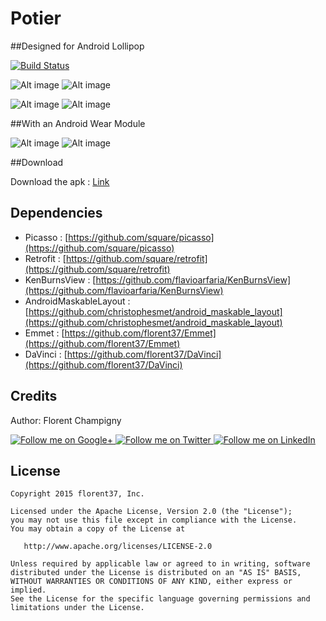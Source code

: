 Potier
=======

##Designed for Android Lollipop

[![Build Status](https://travis-ci.org/florent37/Potier.svg)](https://travis-ci.org/florent37/Potier)

![Alt image](https://raw.githubusercontent.com/florent37/Potier/master/screenshots/home1_small.png)
![Alt image](https://raw.githubusercontent.com/florent37/Potier/master/screenshots/home2_small.png)

![Alt image](https://raw.githubusercontent.com/florent37/Potier/master/screenshots/detail_small.png)
![Alt image](https://raw.githubusercontent.com/florent37/Potier/master/screenshots/command_small.png)

##With an Android Wear Module

![Alt image](https://raw.githubusercontent.com/florent37/Potier/master/screenshots/wear1_small.png)
![Alt image](https://raw.githubusercontent.com/florent37/Potier/master/screenshots/wear2_small.png)

##Download

Download the apk : [Link](https://github.com/florent37/Potier/releases/download/1.0/app-release.apk)

Dependencies
--------

- Picasso : [https://github.com/square/picasso](https://github.com/square/picasso)
- Retrofit : [https://github.com/square/retrofit](https://github.com/square/retrofit)
- KenBurnsView : [https://github.com/flavioarfaria/KenBurnsView](https://github.com/flavioarfaria/KenBurnsView)
- AndroidMaskableLayout : [https://github.com/christophesmet/android_maskable_layout](https://github.com/christophesmet/android_maskable_layout)
- Emmet : [https://github.com/florent37/Emmet](https://github.com/florent37/Emmet)
- DaVinci : [https://github.com/florent37/DaVinci](https://github.com/florent37/DaVinci)

Credits
-------

Author: Florent Champigny

<a href="https://plus.google.com/+florentchampigny">
  <img alt="Follow me on Google+"
       src="https://raw.githubusercontent.com/florent37/DaVinci/master/mobile/src/main/res/drawable-hdpi/gplus.png" />
</a>
<a href="https://twitter.com/florent_champ">
  <img alt="Follow me on Twitter"
       src="https://raw.githubusercontent.com/florent37/DaVinci/master/mobile/src/main/res/drawable-hdpi/twitter.png" />
</a>
<a href="https://www.linkedin.com/profile/view?id=297860624">
  <img alt="Follow me on LinkedIn"
       src="https://raw.githubusercontent.com/florent37/DaVinci/master/mobile/src/main/res/drawable-hdpi/linkedin.png" />
</a>

License
--------

    Copyright 2015 florent37, Inc.

    Licensed under the Apache License, Version 2.0 (the "License");
    you may not use this file except in compliance with the License.
    You may obtain a copy of the License at

       http://www.apache.org/licenses/LICENSE-2.0

    Unless required by applicable law or agreed to in writing, software
    distributed under the License is distributed on an "AS IS" BASIS,
    WITHOUT WARRANTIES OR CONDITIONS OF ANY KIND, either express or implied.
    See the License for the specific language governing permissions and
    limitations under the License.


[snap]: https://oss.sonatype.org/content/repositories/snapshots/
[tuto_wear]: http://tutos-android-france.com/developper-une-application-pour-les-montres-android-wear/
[gson]: https://github.com/google/gson
